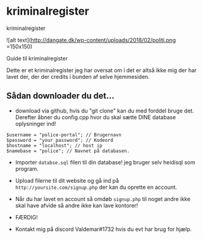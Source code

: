 # kriminalregister
kriminalregister 

![alt text](http://dangate.dk/wp-content/uploads/2018/02/politi.png =150x150)

Guide til kriminalregister 

Dette er et kriminalregister jeg har oversat om i det er altså ikke mig der har lavet der, der der credits i bunden af selve hjemmesiden.


## Sådan downloader du det...
- download via github, hvis du "git clone" kan du med forddel bruge det.
Derefter åbner du config.cpp hvor du skal sætte DINE database oplysninger ind!

```
$username = "police-portal"; // Brugernavn
$password = "your password"; // Kodeord
$hostname = "localhost"; // host ip 
$namebase = "police"; // Navnet på databasen.
```
- Importer `databse.sql` filen til din database! jeg bruger selv heidisql som program.
- Upload filerne til dit website og gå ind på  `http://yoursite.com/signup.php` der kan du oprette en account.
- Når du har lavet en account så omdøb  `signup.php`  til noget andre ikke skal have afvide så andre ikke kan lave kontorer!
- FÆRDIG!

- Kontakt mig på discord Valdemar#1732 hvis du evt har brug for hjælp.
